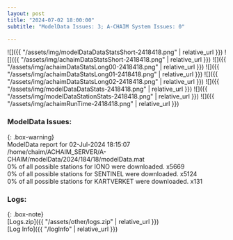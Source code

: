 ```yaml
---
layout: post
title: "2024-07-02 18:00:00"
subtitle: "ModelData Issues: 3; A-CHAIM System Issues: 0"

---
```


![]({{ "/assets/img/modelDataDataStatsShort-2418418.png" | relative_url }})
![]({{ "/assets/img/achaimDataStatsShort-2418418.png" | relative_url }})
![]({{ "/assets/img/achaimDataStatsLong00-2418418.png" | relative_url }})
![]({{ "/assets/img/achaimDataStatsLong01-2418418.png" | relative_url }})
![]({{ "/assets/img/achaimDataStatsLong02-2418418.png" | relative_url }})
![]({{ "/assets/img/modelDataDataStats-2418418.png" | relative_url }})
![]({{ "/assets/img/modelDataStationStats-2418418.png" | relative_url }})
![]({{ "/assets/img/achaimRunTime-2418418.png" | relative_url }})


### ModelData Issues:  
  
{: .box-warning}  
 ModelData report for 02-Jul-2024 18:15:07   
 /home/chaim/ACHAIM_SERVER/A-CHAIM/modelData/2024/184/18/modelData.mat   
 0% of all possible stations for IONO were downloaded. x5669   
 0% of all possible stations for SENTINEL were downloaded. x5124   
 0% of all possible stations for KARTVERKET were downloaded. x131   
  


### Logs:  
  
{: .box-note}  
[Logs.zip]({{ "/assets/other/logs.zip" | relative_url }})  
[Log Info]({{ "/logInfo" | relative_url }})  
